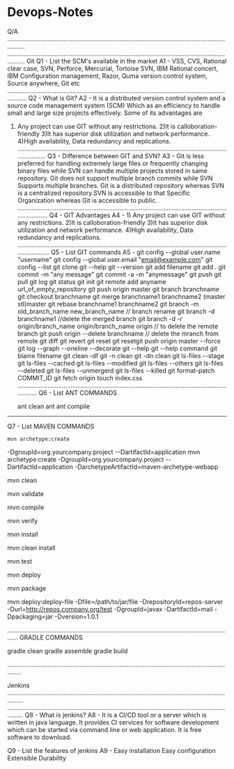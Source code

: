 # Devops-Notes
Q/A
......................................................................................................................................
......................................................................................................................................
Git
Q1 - List the SCM's available in the market
A1 - VSS, CVS, Rational clear case, SVN, Perforce, Mercurial, Tortoise SVN, IBM Rational concert, IBM Configuration management, Razor, Quma version control system, Source anywhere, Git etc
.......................................................................................................................................
Q2 - What is Git?
A2 - It is a distributed version control system and a source code management system (SCM) Which as an efficiency to handle small and large size projects effectively. Some of its advantages are 
1) Any project can use GIT without any restrictions.
2)It is calloboration-friendly
3)It has superior disk utilization and network performance.
4)High availability, Data redundancy and replications.
.......................................................................................................................................
Q3 - Difference between GIT and SVN?
A3 - Git is less preferred for handling extremely large files or frequently changing binary files while SVN can handle multiple projects stored in same repository. Git does not support multiple branch commits while SVN Supports multiple branches.
Git is a distributed repository whereas SVN is a centralized repository.SVN is accessible to that Specific Organization whereas Git is accessible to public. 
........................................................................................................................................
Q4 - GIT Advantages
A4 - 1) Any project can use GIT without any restrictions.
     2)It is calloboration-friendly
     3)It has superior disk utilization and network performance.
     4)High availability, Data redundancy and replications.
.........................................................................................................................................
Q5 - List GIT commands
A5 - git config --global user.name "username"
     git config --global user.email "email@example.com"
     git config --list
     git clone
     git --help
     git --version
     git add filename
     git add .
     git commit -m "any message"
     git commit -a -m "anymessage"
     git push
     git pull
     git log
     git status
     git init
     git remote add anyname url_of_empty_repository
     git push origin master
     git branch branchname
     git checkout branchname
     git merge branchname1 branchname2 (master stl)master
     git rebase branchname1 branchname2
     git branch -m old_branch_name new_branch_name // branch rename
     git branch -d branchname1 //delete the merged branch
     git branch -d -r origin/branch_name origin/branch_name origin // to delete the remote branch
     git push origin --delete branchname  // delete the mranch from remote
     git diff
     git revert
     git reset
     git resetgit push origin master --force
     git log --graph --oneline --decorate
     git --help
     git --help command
     git blame filename
     git clean -df
     git -n clean
     git -dn clean
     git ls-files --stage
     git ls-files --cached
     git ls-files --modified
     git ls-files --others
     git ls-files --deleted
     git ls-files --unmergerd
     git ls-files --killed
     git format-patch COMMIT_ID
     git fetch origin
     touch index.css
  ..................................................................................................................................
 Q6 -  List ANT COMMANDS

    ant clean
    ant
    ant compile
------------------------------------------------------------------------------------------------------------------------
 Q7 -  List MAVEN COMMANDS

    mvn archetype:create
   -DgroupId=org.yourcompany.project
   --DartifactId=application
    mvn archetype:create
   -DgroupId=org.yourcompany.project
   --DartifactId=application
    -DarchetypeArtifactId=maven-archetype-webapp

   mvn clean

   mvn validate

   mvn compile

   mvn verify

   mvn install

   mvn clean install

   mvn test

   mvn deploy

   mvn package

   mvn deploy:deploy-file -Dfile=/path/to/jar/file -DrepositoryId=repos-server -Durl=http://repos.company.org/test -DgroupId=javax
  -DartifactId=mail -Dpackaging=jar
  -Dversion=1.0.1


..................................................................................................................................
  GRADLE COMMANDS

  gradle clean
  gradle assemble
  gradle build

....................................................................................................................................

Jenkins
.....................................................................................................................................
.....................................................................................................................................
Q8 - What is jenkins?
A8 - It is a CI/CD tool or a server which is written in java language.
     It provides CI services for software development which can be started via command line or web application. It is free software to        download.
     
Q9 - List the features of jenkins
A9 - Easy installation
     Easy configuration
     Extensible
     Durability




